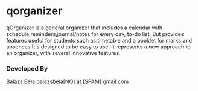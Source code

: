 qorganizer
==========

qOrganizer is a general organizer that includes a calendar with schedule,reminders,journal/notes for 
every day, to-do list.
But provides features useful for students such as:timetable and a booklet for marks and absences.It's 
designed to be easy to use.
It represents a new approach to an organizer, with several innovative features. 

### Developed By ###
Balázs Béla 
balazsbela[NO] at [SPAM] gmail.com
